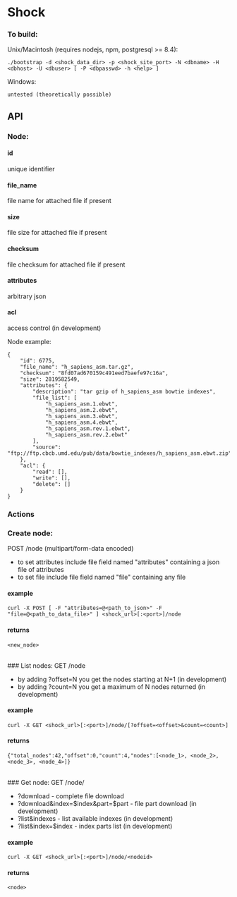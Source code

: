 Shock 
===

### To build:

Unix/Macintosh (requires nodejs, npm, postgresql >= 8.4):

    ./bootstrap -d <shock_data_dir> -p <shock_site_port> -N <dbname> -H <dbhost> -U <dbuser> [ -P <dbpasswd> -h <help> ]

Windows:
	
	untested (theoretically possible)

API
---

### Node:

#### id
unique identifier

#### file_name 
file name for attached file if present

#### size
file size for attached file if present

#### checksum
file checksum for attached file if present

#### attributes
arbitrary json

#### acl
access control (in development)

Node example:

	{
	    "id": 6775,
	    "file_name": "h_sapiens_asm.tar.gz",
	    "checksum": "8fd07ad670159c491eed7baefe97c16a",
	    "size": 2819582549,
	    "attributes": {
	        "description": "tar gzip of h_sapiens_asm bowtie indexes",
	        "file_list": [
	            "h_sapiens_asm.1.ebwt",
	            "h_sapiens_asm.2.ebwt",
	            "h_sapiens_asm.3.ebwt",
	            "h_sapiens_asm.4.ebwt",
	            "h_sapiens_asm.rev.1.ebwt",
	            "h_sapiens_asm.rev.2.ebwt"
	        ],
	        "source": "ftp://ftp.cbcb.umd.edu/pub/data/bowtie_indexes/h_sapiens_asm.ebwt.zip"
	    },
	    "acl": {
	        "read": [],
	        "write": [],
	        "delete": []
	    }
	}

### Actions
### Create node:
POST /node (multipart/form-data encoded)

 - to set attributes include file field named "attributes" containing a json file of attributes
 - to set file include file field named "file" containing any file

#### example
	
	curl -X POST [ -F "attributes=@<path_to_json>" -F "file=@<path_to_data_file>" ] <shock_url>[:<port>]/node
	
#### returns

	<new_node>

<br/>
### List nodes:
GET /node

 - by adding ?offset=N you get the nodes starting at N+1 (in development)
 - by adding ?count=N you get a maximum of N nodes returned (in development)

#### example
	
	curl -X GET <shock_url>[:<port>]/node/[?offset=<offset>&count=<count>]
		
#### returns

	{"total_nodes":42,"offset":0,"count":4,"nodes":[<node_1>, <node_2>, <node_3>, <node_4>]}

<br/>	
### Get node:
GET /node/<nodeid>
	
 - ?download - complete file download
 - ?download&index=$index&part=$part - file part download (in development)
 - ?list&indexes - list available indexes (in development)
 - ?list&index=$index - index parts list	(in development)
	
#### example	

	curl -X GET <shock_url>[:<port>]/node/<nodeid>
	
#### returns

	<node>


